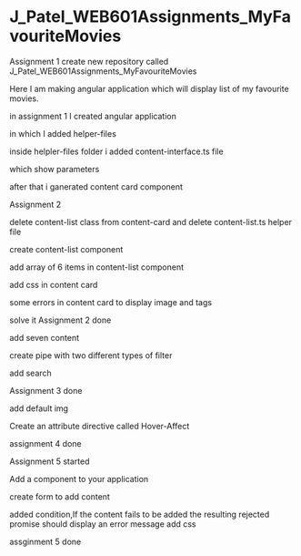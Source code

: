 # J_Patel_WEB601Assignments_MyFavouriteMovies
Assignment 1 create new repository called J_Patel_WEB601Assignments_MyFavouriteMovies

Here I am making angular application which will display list of my favourite movies.

in assignment 1 I created angular application

in which I added helper-files

inside helpler-files folder i added content-interface.ts file

which show parameters

after that i ganerated content card component

Assignment 2

delete content-list class from content-card and delete content-list.ts helper file

create content-list component

add array of 6 items in content-list component

add css in content card

some errors in content card
to display image and tags

solve it
Assignment 2 done

add seven content

create pipe with two different types of filter

add search

Assignment 3 done

add default img

Create an attribute directive called Hover-Affect

assignment 4 done

Assignment 5 started 

Add a component to your application

create form to add content

added condition,If the content fails to be added the resulting rejected promise should display an error message
add css

assginment 5 done
